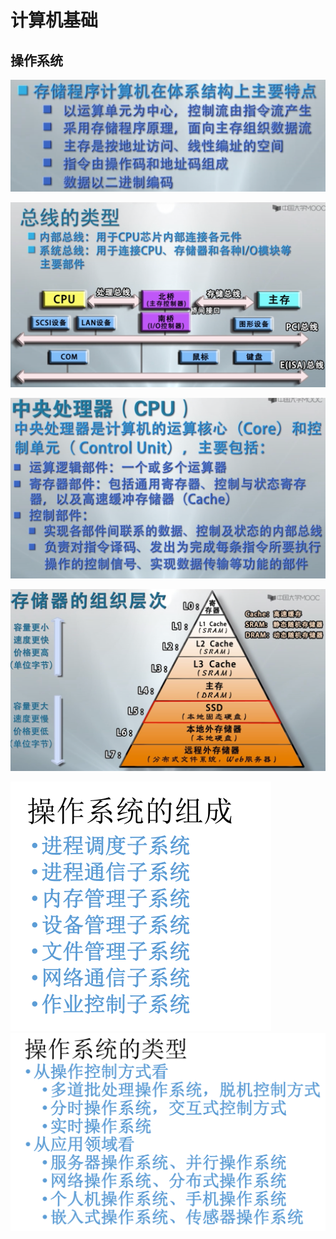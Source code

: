 # 计算机基础

## 操作系统

![image-20200423231219370](../images/image-20200423231219370.png)

![image-20200423231250295](../images/image-20200423231250295.png)

![image-20200423231405863](../images/image-20200423231405863.png)

![image-20200423231657628](../images/image-20200423231657628.png)

<img src="../images/image-20200512095624592.png" alt="image-20200512095624592" style="zoom:50%;" />

<img src="../images/image-20200512095656378.png" alt="image-20200512095656378" style="zoom:50%;" />

